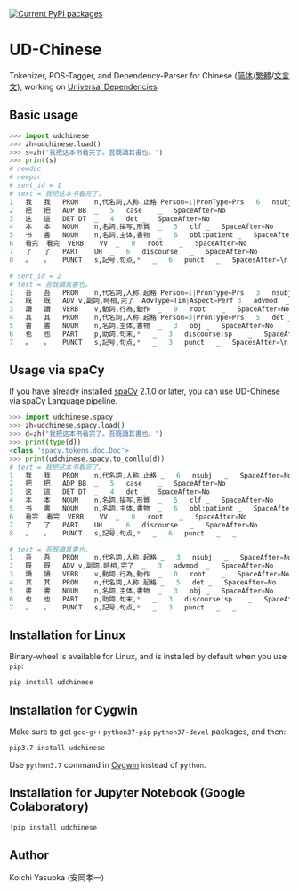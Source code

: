 [![Current PyPI packages](https://badge.fury.io/py/udchinese.svg)](https://pypi.org/project/udchinese/)

# UD-Chinese

Tokenizer, POS-Tagger, and Dependency-Parser for Chinese ([简体](https://github.com/universaldependencies/UD_Chinese-GSDSimp)/[繁體](https://github.com/universaldependencies/UD_Chinese-GSD)/[文言文](https://github.com/universaldependencies/UD_Classical_Chinese-Kyoto)), working on [Universal Dependencies](https://universaldependencies.org/format.html).

## Basic usage

```py
>>> import udchinese
>>> zh=udchinese.load()
>>> s=zh("我把这本书看完了。吾既讀其書也。")
>>> print(s)
# newdoc
# newpar
# sent_id = 1
# text = 我把这本书看完了。
1	我	我	PRON	n,代名詞,人称,止格	Person=1|PronType=Prs	6	nsubj	_	SpaceAfter=No
2	把	把	ADP	BB	_	5	case	_	SpaceAfter=No
3	这	這	DET	DT	_	4	det	_	SpaceAfter=No
4	本	本	NOUN	n,名詞,描写,形質	_	5	clf	_	SpaceAfter=No
5	书	書	NOUN	n,名詞,主体,書物	_	6	obl:patient	_	SpaceAfter=No
6	看完	看完	VERB	VV	_	0	root	_	SpaceAfter=No
7	了	了	PART	UH	_	6	discourse	_	SpaceAfter=No
8	。	。	PUNCT	s,記号,句点,*	_	6	punct	_	SpacesAfter=\n

# sent_id = 2
# text = 吾既讀其書也。
1	吾	吾	PRON	n,代名詞,人称,起格	Person=1|PronType=Prs	3	nsubj	_	SpaceAfter=No
2	既	既	ADV	v,副詞,時相,完了	AdvType=Tim|Aspect=Perf	3	advmod	_	SpaceAfter=No
3	讀	讀	VERB	v,動詞,行為,動作	_	0	root	_	SpaceAfter=No
4	其	其	PRON	n,代名詞,人称,起格	Person=3|PronType=Prs	5	det	_	SpaceAfter=No
5	書	書	NOUN	n,名詞,主体,書物	_	3	obj	_	SpaceAfter=No
6	也	也	PART	p,助詞,句末,*	_	3	discourse:sp	_	SpaceAfter=No
7	。	。	PUNCT	s,記号,句点,*	_	3	punct	_	SpacesAfter=\n
```

## Usage via spaCy

If you have already installed [spaCy](https://pypi.org/project/spacy/) 2.1.0 or later, you can use UD-Chinese via spaCy Language pipeline.

```py
>>> import udchinese.spacy
>>> zh=udchinese.spacy.load()
>>> d=zh("我把这本书看完了。吾既讀其書也。")
>>> print(type(d))
<class 'spacy.tokens.doc.Doc'>
>>> print(udchinese.spacy.to_conllu(d))
# text = 我把这本书看完了。
1	我	我	PRON	n,代名詞,人称,止格	_	6	nsubj	_	SpaceAfter=No
2	把	把	ADP	BB	_	5	case	_	SpaceAfter=No
3	这	這	DET	DT	_	4	det	_	SpaceAfter=No
4	本	本	NOUN	n,名詞,描写,形質	_	5	clf	_	SpaceAfter=No
5	书	書	NOUN	n,名詞,主体,書物	_	6	obl:patient	_	SpaceAfter=No
6	看完	看完	VERB	VV	_	0	root	_	SpaceAfter=No
7	了	了	PART	UH	_	6	discourse	_	SpaceAfter=No
8	。	。	PUNCT	s,記号,句点,*	_	6	punct	_	_

# text = 吾既讀其書也。
1	吾	吾	PRON	n,代名詞,人称,起格	_	3	nsubj	_	SpaceAfter=No
2	既	既	ADV	v,副詞,時相,完了	_	3	advmod	_	SpaceAfter=No
3	讀	讀	VERB	v,動詞,行為,動作	_	0	root	_	SpaceAfter=No
4	其	其	PRON	n,代名詞,人称,起格	_	5	det	_	SpaceAfter=No
5	書	書	NOUN	n,名詞,主体,書物	_	3	obj	_	SpaceAfter=No
6	也	也	PART	p,助詞,句末,*	_	3	discourse:sp	_	SpaceAfter=No
7	。	。	PUNCT	s,記号,句点,*	_	3	punct	_	_

```

## Installation for Linux

Binary-wheel is available for Linux, and is installed by default when you use `pip`:
```sh
pip install udchinese
```

## Installation for Cygwin

Make sure to get `gcc-g++` `python37-pip` `python37-devel` packages, and then:
```sh
pip3.7 install udchinese
```
Use `python3.7` command in [Cygwin](https://www.cygwin.com/install.html) instead of `python`.

## Installation for Jupyter Notebook (Google Colaboratory)

```py
!pip install udchinese
```

## Author

Koichi Yasuoka (安岡孝一)

